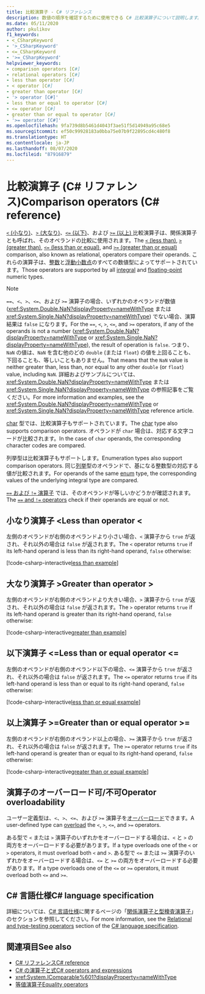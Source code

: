 ```yaml
---
title: 比較演算子 - C# リファレンス
description: 数値の順序を確認するために使用できる C# 比較演算子について説明します。
ms.date: 05/11/2020
author: pkulikov
f1_keywords:
- <_CSharpKeyword
- '>_CSharpKeyword'
- <=_CSharpKeyword
- '>=_CSharpKeyword'
helpviewer_keywords:
- comparison operators [C#]
- relational operators [C#]
- less than operator [C#]
- < operator [C#]
- greater than operator [C#]
- '> operator [C#]'
- less than or equal to operator [C#]
- <= operator [C#]
- greater than or equal to operator [C#]
- '>= operator [C#]'
ms.openlocfilehash: 9fa739d8b5461d4043f3ae51f5d14949a95c68e5
ms.sourcegitcommit: ef50c99928183a0bba75e07b9f22895cd4c480f8
ms.translationtype: HT
ms.contentlocale: ja-JP
ms.lasthandoff: 08/07/2020
ms.locfileid: "87916879"
---
```

# <a name="comparison-operators-c-reference"></a><span data-ttu-id="51a59-103">比較演算子 (C# リファレンス)</span><span class="sxs-lookup"><span data-stu-id="51a59-103">Comparison operators (C# reference)</span></span>

<span data-ttu-id="51a59-104">[`<` (小なり)](#less-than-operator-)、[`>` (大なり)](#greater-than-operator-)、[`<=` (以下)](#less-than-or-equal-operator-)、および [`>=` (以上) ](#greater-than-or-equal-operator-) 比較演算子は、関係演算子とも呼ばれ、そのオペランドの比較に使用されます。</span><span class="sxs-lookup"><span data-stu-id="51a59-104">The [`<` (less than)](#less-than-operator-), [`>` (greater than)](#greater-than-operator-), [`<=` (less than or equal)](#less-than-or-equal-operator-), and [`>=` (greater than or equal)](#greater-than-or-equal-operator-) comparison, also known as relational, operators compare their operands.</span></span> <span data-ttu-id="51a59-105">これらの演算子は、[整数](../builtin-types/integral-numeric-types.md)と[浮動小数点](../builtin-types/floating-point-numeric-types.md)のすべての数値型によってサポートされています。</span><span class="sxs-lookup"><span data-stu-id="51a59-105">Those operators are supported by all [integral](../builtin-types/integral-numeric-types.md) and [floating-point](../builtin-types/floating-point-numeric-types.md) numeric types.</span></span>

> [!NOTE]
> <span data-ttu-id="51a59-106">`==`、`<`、`>`、`<=`、および `>=` 演算子の場合、いずれかのオペランドが数値 (<xref:System.Double.NaN?displayProperty=nameWithType> または <xref:System.Single.NaN?displayProperty=nameWithType>) でない場合、演算結果は `false` になります。</span><span class="sxs-lookup"><span data-stu-id="51a59-106">For the `==`, `<`, `>`, `<=`, and `>=` operators, if any of the operands is not a number (<xref:System.Double.NaN?displayProperty=nameWithType> or <xref:System.Single.NaN?displayProperty=nameWithType>), the result of operation is `false`.</span></span> <span data-ttu-id="51a59-107">つまり、`NaN` の値は、`NaN` を含む他のどの `double` (または `float`) の値を上回ることも、下回ることも、等しいこともありません。</span><span class="sxs-lookup"><span data-stu-id="51a59-107">That means that the `NaN` value is neither greater than, less than, nor equal to any other `double` (or `float`) value, including `NaN`.</span></span> <span data-ttu-id="51a59-108">詳細およびサンプルについては、<xref:System.Double.NaN?displayProperty=nameWithType> または <xref:System.Single.NaN?displayProperty=nameWithType> の参照記事をご覧ください。</span><span class="sxs-lookup"><span data-stu-id="51a59-108">For more information and examples, see the <xref:System.Double.NaN?displayProperty=nameWithType> or <xref:System.Single.NaN?displayProperty=nameWithType> reference article.</span></span>

<span data-ttu-id="51a59-109">[char](../builtin-types/char.md) 型では、比較演算子もサポートされています。</span><span class="sxs-lookup"><span data-stu-id="51a59-109">The [char](../builtin-types/char.md) type also supports comparison operators.</span></span> <span data-ttu-id="51a59-110">オペランドが `char` 場合は、対応する文字コードが比較されます。</span><span class="sxs-lookup"><span data-stu-id="51a59-110">In the case of `char` operands, the corresponding character codes are compared.</span></span>

<span data-ttu-id="51a59-111">列挙型は比較演算子もサポートします。</span><span class="sxs-lookup"><span data-stu-id="51a59-111">Enumeration types also support comparison operators.</span></span> <span data-ttu-id="51a59-112">同じ[列挙](../builtin-types/enum.md)型のオペランドで、基になる整数型の対応する値が比較されます。</span><span class="sxs-lookup"><span data-stu-id="51a59-112">For operands of the same [enum](../builtin-types/enum.md) type, the corresponding values of the underlying integral type are compared.</span></span>

<span data-ttu-id="51a59-113">[`==` および `!=` 演算子](equality-operators.md) では、そのオペランドが等しいかどうかが確認されます。</span><span class="sxs-lookup"><span data-stu-id="51a59-113">The [`==` and `!=` operators](equality-operators.md) check if their operands are equal or not.</span></span>

## <a name="less-than-operator-"></a><span data-ttu-id="51a59-114">小なり演算子 \<</span><span class="sxs-lookup"><span data-stu-id="51a59-114">Less than operator \<</span></span>

<span data-ttu-id="51a59-115">左側のオペランドが右側のオペランドより小さい場合、`<` 演算子から `true` が返され、それ以外の場合は `false` が返されます。</span><span class="sxs-lookup"><span data-stu-id="51a59-115">The `<` operator returns `true` if its left-hand operand is less than its right-hand operand, `false` otherwise:</span></span>

[!code-csharp-interactive[less than example](snippets/shared/ComparisonOperators.cs#Less)]

## <a name="greater-than-operator-"></a><span data-ttu-id="51a59-116">大なり演算子 ></span><span class="sxs-lookup"><span data-stu-id="51a59-116">Greater than operator ></span></span>

<span data-ttu-id="51a59-117">左側のオペランドが右側のオペランドより大きい場合、`>` 演算子から `true` が返され、それ以外の場合は `false` が返されます。</span><span class="sxs-lookup"><span data-stu-id="51a59-117">The `>` operator returns `true` if its left-hand operand is greater than its right-hand operand, `false` otherwise:</span></span>

[!code-csharp-interactive[greater than example](snippets/shared/ComparisonOperators.cs#Greater)]

## <a name="less-than-or-equal-operator-"></a><span data-ttu-id="51a59-118">以下演算子 \<=</span><span class="sxs-lookup"><span data-stu-id="51a59-118">Less than or equal operator \<=</span></span>

<span data-ttu-id="51a59-119">左側のオペランドが右側のオペランド以下の場合、`<=` 演算子から `true` が返され、それ以外の場合は `false` が返されます。</span><span class="sxs-lookup"><span data-stu-id="51a59-119">The `<=` operator returns `true` if its left-hand operand is less than or equal to its right-hand operand, `false` otherwise:</span></span>

[!code-csharp-interactive[less than or equal example](snippets/shared/ComparisonOperators.cs#LessOrEqual)]

## <a name="greater-than-or-equal-operator-"></a><span data-ttu-id="51a59-120">以上演算子 >=</span><span class="sxs-lookup"><span data-stu-id="51a59-120">Greater than or equal operator >=</span></span>

<span data-ttu-id="51a59-121">左側のオペランドが右側のオペランド以上の場合、`>=` 演算子から `true` が返され、それ以外の場合は `false` が返されます。</span><span class="sxs-lookup"><span data-stu-id="51a59-121">The `>=` operator returns `true` if its left-hand operand is greater than or equal to its right-hand operand, `false` otherwise:</span></span>

[!code-csharp-interactive[greater than or equal example](snippets/shared/ComparisonOperators.cs#GreaterOrEqual)]

## <a name="operator-overloadability"></a><span data-ttu-id="51a59-122">演算子のオーバーロード可/不可</span><span class="sxs-lookup"><span data-stu-id="51a59-122">Operator overloadability</span></span>

<span data-ttu-id="51a59-123">ユーザー定義型は、`<`、`>`、`<=`、および `>=` 演算子を[オーバーロード](operator-overloading.md)できます。</span><span class="sxs-lookup"><span data-stu-id="51a59-123">A user-defined type can [overload](operator-overloading.md) the `<`, `>`, `<=`, and `>=` operators.</span></span>

<span data-ttu-id="51a59-124">ある型で `<` または `>` 演算子のいずれかをオーバーロードする場合は、`<` と `>` の両方をオーバーロードする必要があります。</span><span class="sxs-lookup"><span data-stu-id="51a59-124">If a type overloads one of the `<` or `>` operators, it must overload both `<` and `>`.</span></span> <span data-ttu-id="51a59-125">ある型で `<=` または `>=` 演算子のいずれかをオーバーロードする場合は、`<=` と `>=` の両方をオーバーロードする必要があります。</span><span class="sxs-lookup"><span data-stu-id="51a59-125">If a type overloads one of the `<=` or `>=` operators, it must overload both `<=` and `>=`.</span></span>

## <a name="c-language-specification"></a><span data-ttu-id="51a59-126">C# 言語仕様</span><span class="sxs-lookup"><span data-stu-id="51a59-126">C# language specification</span></span>

<span data-ttu-id="51a59-127">詳細については、[C# 言語仕様](~/_csharplang/spec/introduction.md)に関するページの「[関係演算子と型検査演算子](~/_csharplang/spec/expressions.md#relational-and-type-testing-operators)」のセクションを参照してください。</span><span class="sxs-lookup"><span data-stu-id="51a59-127">For more information, see the [Relational and type-testing operators](~/_csharplang/spec/expressions.md#relational-and-type-testing-operators) section of the [C# language specification](~/_csharplang/spec/introduction.md).</span></span>

## <a name="see-also"></a><span data-ttu-id="51a59-128">関連項目</span><span class="sxs-lookup"><span data-stu-id="51a59-128">See also</span></span>

- [<span data-ttu-id="51a59-129">C# リファレンス</span><span class="sxs-lookup"><span data-stu-id="51a59-129">C# reference</span></span>](../index.md)
- [<span data-ttu-id="51a59-130">C# の演算子と式</span><span class="sxs-lookup"><span data-stu-id="51a59-130">C# operators and expressions</span></span>](index.md)
- <xref:System.IComparable%601?displayProperty=nameWithType>
- [<span data-ttu-id="51a59-131">等値演算子</span><span class="sxs-lookup"><span data-stu-id="51a59-131">Equality operators</span></span>](equality-operators.md)

